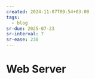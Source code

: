 ```yaml
---
created: 2024-11-07T09:54+03:00
tags:
  - blog
sr-due: 2025-07-23
sr-interval: 7
sr-ease: 230
---
```


# Web Server
